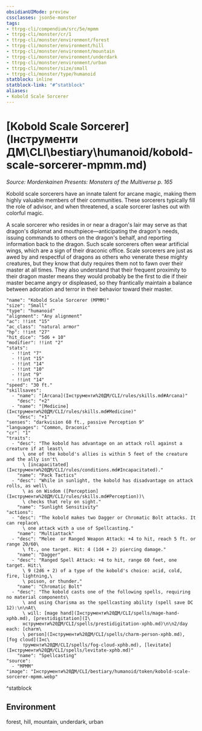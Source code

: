 ```yaml
---
obsidianUIMode: preview
cssclasses: json5e-monster
tags:
- ttrpg-cli/compendium/src/5e/mpmm
- ttrpg-cli/monster/cr/1
- ttrpg-cli/monster/environment/forest
- ttrpg-cli/monster/environment/hill
- ttrpg-cli/monster/environment/mountain
- ttrpg-cli/monster/environment/underdark
- ttrpg-cli/monster/environment/urban
- ttrpg-cli/monster/size/small
- ttrpg-cli/monster/type/humanoid
statblock: inline
statblock-link: "#^statblock"
aliases:
- Kobold Scale Sorcerer
---
```

# [Kobold Scale Sorcerer](Інструменти ДМ\CLI\bestiary\humanoid/kobold-scale-sorcerer-mpmm.md)
*Source: Mordenkainen Presents: Monsters of the Multiverse p. 165*  

Kobold scale sorcerers have an innate talent for arcane magic, making them highly valuable members of their communities. These sorcerers typically fill the role of advisor, and when threatened, a scale sorcerer lashes out with colorful magic.

A scale sorcerer who resides in or near a dragon's lair may serve as that dragon's diplomat and mouthpiece—anticipating the dragon's needs, issuing commands to others on the dragon's behalf, and reporting information back to the dragon. Such scale sorcerers often wear artificial wings, which are a sign of their draconic office. Scale sorcerers are just as awed by and respectful of dragons as others who venerate these mighty creatures, but they know that duty requires them not to fawn over their master at all times. They also understand that their frequent proximity to their dragon master means they would probably be the first to die if their master became angry or displeased, so they frantically maintain a balance between adoration and terror in their behavior toward their master.

```statblock
"name": "Kobold Scale Sorcerer (MPMM)"
"size": "Small"
"type": "humanoid"
"alignment": "Any alignment"
"ac": !!int "15"
"ac_class": "natural armor"
"hp": !!int "27"
"hit_dice": "5d6 + 10"
"modifier": !!int "2"
"stats":
  - !!int "7"
  - !!int "15"
  - !!int "14"
  - !!int "10"
  - !!int "9"
  - !!int "14"
"speed": "30 ft."
"skillsaves":
  - "name": "[Arcana](Інструменти%20ДМ/CLI/rules/skills.md#Arcana)"
    "desc": "+2"
  - "name": "[Medicine](Інструменти%20ДМ/CLI/rules/skills.md#Medicine)"
    "desc": "+1"
"senses": "darkvision 60 ft., passive Perception 9"
"languages": "Common, Draconic"
"cr": "1"
"traits":
  - "desc": "The kobold has advantage on an attack roll against a creature if at least\
      \ one of the kobold's allies is within 5 feet of the creature and the ally isn't\
      \ [incapacitated](Інструменти%20ДМ/CLI/rules/conditions.md#Incapacitated)."
    "name": "Pack Tactics"
  - "desc": "While in sunlight, the kobold has disadvantage on attack rolls, as well\
      \ as on Wisdom ([Perception](Інструменти%20ДМ/CLI/rules/skills.md#Perception))\
      \ checks that rely on sight."
    "name": "Sunlight Sensitivity"
"actions":
  - "desc": "The kobold makes two Dagger or Chromatic Bolt attacks. It can replace\
      \ one attack with a use of Spellcasting."
    "name": "Multiattack"
  - "desc": "Melee  or Ranged Weapon Attack: +4 to hit, reach 5 ft. or range 20/60\
      \ ft., one target. Hit: 4 (1d4 + 2) piercing damage."
    "name": "Dagger"
  - "desc": "Ranged Spell Attack: +4 to hit, range 60 feet, one target. Hit:\
      \ 9 (2d6 + 2) of a type of the kobold's choice: acid, cold, fire, lightning,\
      \ poison, or thunder."
    "name": "Chromatic Bolt"
  - "desc": "The kobold casts one of the following spells, requiring no material components\
      \ and using Charisma as the spellcasting ability (spell save DC 12):\n\nAt\
      \ will: [mage hand](Інструменти%20ДМ/CLI/spells/mage-hand-xphb.md), [prestidigitation](І\
      нструменти%20ДМ/CLI/spells/prestidigitation-xphb.md)\n\n2/day each: [charm\
      \ person](Інструменти%20ДМ/CLI/spells/charm-person-xphb.md), [fog cloud](Інс\
      трументи%20ДМ/CLI/spells/fog-cloud-xphb.md), [levitate](Інструменти%20ДМ/CLI/spells/levitate-xphb.md)"
    "name": "Spellcasting"
"source":
  - "MPMM"
"image": "Інструменти%20ДМ/CLI/bestiary/humanoid/token/kobold-scale-sorcerer-mpmm.webp"
```
^statblock

## Environment

forest, hill, mountain, underdark, urban